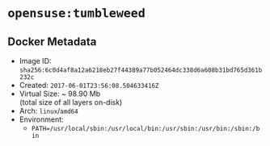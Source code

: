 # `opensuse:tumbleweed`

## Docker Metadata

- Image ID: `sha256:6c0d4af8a12a6218eb27f44389a77b052464dc338d6a608b31bd765d361b232c`
- Created: `2017-06-01T23:56:08.504633416Z`
- Virtual Size: ~ 98.90 Mb  
  (total size of all layers on-disk)
- Arch: `linux`/`amd64`
- Environment:
  - `PATH=/usr/local/sbin:/usr/local/bin:/usr/sbin:/usr/bin:/sbin:/bin`

